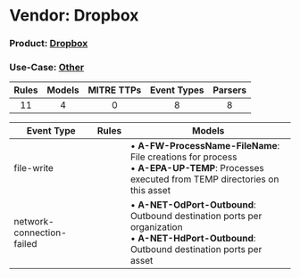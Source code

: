 Vendor: Dropbox
===============
### Product: [Dropbox](../ds_dropbox_dropbox.md)
### Use-Case: [Other](../../../../UseCases/uc_other.md)

| Rules | Models | MITRE TTPs | Event Types | Parsers |
|:-----:|:------:|:----------:|:-----------:|:-------:|
|  11   |   4    |     0      |      8      |    8    |

| Event Type                | Rules | Models                                                                                                                                                |
| ------------------------- | ----- | ----------------------------------------------------------------------------------------------------------------------------------------------------- |
| file-write                |       |  • <b>A-FW-ProcessName-FileName</b>: File creations for process<br> • <b>A-EPA-UP-TEMP</b>: Processes executed from TEMP directories on this asset    |
| network-connection-failed |       |  • <b>A-NET-OdPort-Outbound</b>: Outbound destination ports per organization<br> • <b>A-NET-HdPort-Outbound</b>: Outbound destination ports per asset |